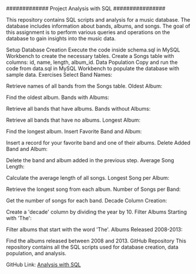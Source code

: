 ############# Project Analysis with SQL ################

This repository contains SQL scripts and analysis for a music database. The database includes information about bands, 
albums, and songs. The goal of this assignment is to perform various queries and operations on the database to gain insights into the music data.

Setup
Database Creation
Execute the code inside schema.sql in MySQL Workbench to create the necessary tables.
Create a Songs table with columns: id, name, length, album_id.
Data Population
Copy and run the code from data.sql in MySQL Workbench to populate the database with sample data.
Exercises
Select Band Names:

Retrieve names of all bands from the Songs table.
Oldest Album:

Find the oldest album.
Bands with Albums:

Retrieve all bands that have albums.
Bands without Albums:

Retrieve all bands that have no albums.
Longest Album:

Find the longest album.
Insert Favorite Band and Album:

Insert a record for your favorite band and one of their albums.
Delete Added Band and Album:

Delete the band and album added in the previous step.
Average Song Length:

Calculate the average length of all songs.
Longest Song per Album:

Retrieve the longest song from each album.
Number of Songs per Band:

Get the number of songs for each band.
Decade Column Creation:

Create a 'decade' column by dividing the year by 10.
Filter Albums Starting with 'The':

Filter albums that start with the word 'The'.
Albums Released 2008-2013:

Find the albums released between 2008 and 2013.
GitHub Repository
This repository contains all the SQL scripts used for database creation, data population, and analysis.

GitHub Link: [Analysis with SQL](https://github.com/vikaspsuryawanshi/Analysis-with-SQL.git)
